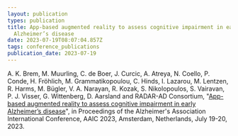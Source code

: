 ```yaml
---
layout: publication
types: publication
title: App-based augmented reality to assess cognitive impairment in early
  Alzheimer’s disease
date: 2023-07-19T08:07:04.857Z
tags: conference_publications
publication_date: 2023-07-19
---
```

A. K. Brem, M. Muurling, C. de Boer, J. Curcic, A. Atreya, N. Coello, P. Conde, H. Fröhlich, M. Grammatikopoulou, C. Hinds, I. Lazarou, M. Lentzen, R. Harms, M. Bügler, V. A. Narayan, R. Kozak, S. Nikolopoulos, S. Vairavan, P. J. Visser, G. Wittenberg, D. Aarsland and RADAR-AD Consortium, "[App-based augmented reality to assess cognitive impairment in early Alzheimer’s disease](https://doi.org/10.1002/alz.077213)", in Proceedings of the Alzheimer's Association International Conference, AAIC 2023, Amsterdam, Netherlands, July 19-20, 2023.